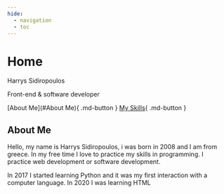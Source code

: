 ```yaml
---
hide:
  - navigation
  - toc
---
```

# Home

<p class="title">Harrys Sidiropoulos</p>
<p class="subtitle">Front-end & software developer</p>

[About Me](#About Me){ .md-button }
[My Skills](2){ .md-button }

## About Me

Hello, my name is <span class="special">Harrys Sidiropoulos</span>, i was born in 2008 and I am from greece. In my free time I love to practice my skills in programming. I practice <span class="special">web development</span> or <span class="special">software development</span>.

In 2017 I started learning <span class="special">Python</span> and it was my first interaction with a computer language. In 2020 I was learning HTML